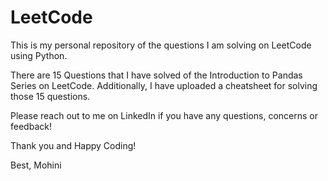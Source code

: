 # LeetCode

This is my personal repository of the questions I am solving on LeetCode using Python.

There are 15 Questions that I have solved of the Introduction to Pandas Series on LeetCode. Additionally, I have uploaded a cheatsheet for solving those 15 questions.

Please reach out to me on LinkedIn if you have any questions, concerns or feedback!

Thank you and Happy Coding!

Best,
Mohini

